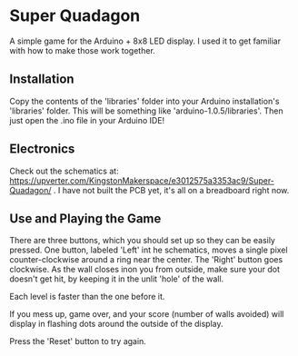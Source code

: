 Super Quadagon
==========

A simple game for the Arduino + 8x8 LED display. I used it to get familiar with how to make those work together.

## Installation
Copy the contents of the 'libraries' folder into your Arduino installation's 'libraries' folder. This will be something like 'arduino-1.0.5/libraries'.
Then just open the .ino file in your Arduino IDE!

## Electronics
Check out the schematics at: https://upverter.com/KingstonMakerspace/e3012575a3353ac9/Super-Quadagon/ . I have not built the PCB yet, it's all on a breadboard right now.

## Use and Playing the Game
There are three buttons, which you should set up so they can be easily pressed. One button, labeled 'Left' int he schematics, moves a single pixel counter-clockwise around a ring near the center. The 'Right' button goes clockwise. 
As the wall closes inon you from outside, make sure your dot doesn't get hit, by keeping it in the unlit 'hole' of the wall.

Each level is faster than the one before it. 

If you mess up, game over, and your score (number of walls avoided) will display in flashing dots around the outside of the display.

Press the 'Reset' button to try again.
